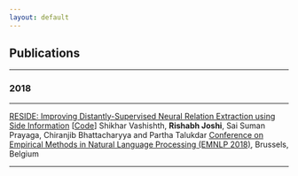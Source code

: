 ```yaml
---
layout: default
---
```


## Publications
---

### 2018

---

[RESIDE: Improving Distantly-Supervised Neural Relation Extraction using Side Information](http://malllabiisc.github.io/publications/papers/reside_emnlp18.pdf) \[[Code](https://github.com/malllabiisc/RESIDE)\]
Shikhar Vashishth, **Rishabh Joshi**, Sai Suman Prayaga, Chiranjib Bhattacharyya and Partha Talukdar
[Conference on Empirical Methods in Natural Language Processing (EMNLP 2018)](http://emnlp2018.org/), Brussels, Belgium

---
